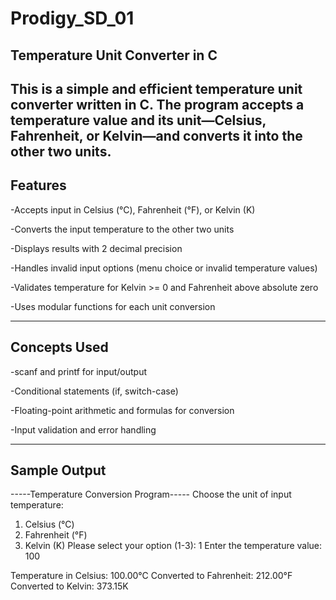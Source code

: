 # Prodigy_SD_01

Temperature Unit Converter in C
-----
This is a simple and efficient temperature unit converter written in C. The program accepts a temperature value and its unit—Celsius, Fahrenheit, or Kelvin—and converts it into the other two units.
--


Features
------
-Accepts input in Celsius (°C), Fahrenheit (°F), or Kelvin (K)

-Converts the input temperature to the other two units

-Displays results with 2 decimal precision

-Handles invalid input options (menu choice or invalid temperature values)

-Validates temperature for Kelvin >= 0 and Fahrenheit above absolute zero

-Uses modular functions for each unit conversion

-----






Concepts Used
----
-scanf and printf for input/output

-Conditional statements (if, switch-case)

-Floating-point arithmetic and formulas for conversion

-Input validation and error handling




-------






Sample Output
------
-----Temperature Conversion Program-----
Choose the unit of input temperature:
1. Celsius (°C)
2. Fahrenheit (°F)
3. Kelvin (K)
Please select your option (1-3): 1
Enter the temperature value: 100

Temperature in Celsius: 100.00°C
Converted to Fahrenheit: 212.00°F
Converted to Kelvin: 373.15K


